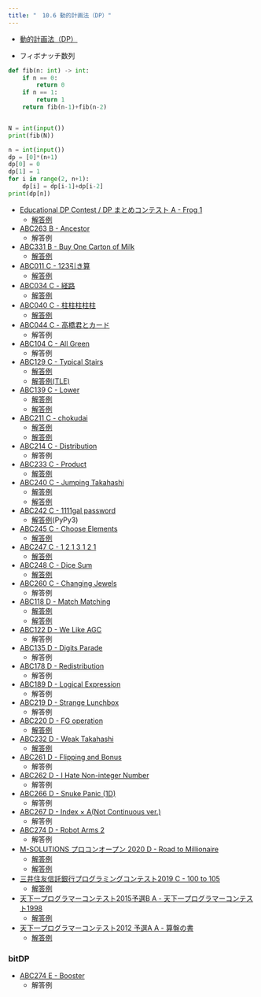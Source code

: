 ```yaml
---
title: "　10.6 動的計画法（DP）"
---
```


* [動的計画法（DP）](https://ja.wikipedia.org/wiki/%E5%8B%95%E7%9A%84%E8%A8%88%E7%94%BB%E6%B3%95)

* フィボナッチ数列

```python:サンプルコード：sample_724.py
def fib(n: int) -> int:
    if n == 0:
        return 0
    if n == 1:
        return 1
    return fib(n-1)+fib(n-2)


N = int(input())
print(fib(N))
```

```python:サンプルコード：sample_725.py
n = int(input())
dp = [0]*(n+1)
dp[0] = 0
dp[1] = 1
for i in range(2, n+1):
    dp[i] = dp[i-1]+dp[i-2]
print(dp[n])
```

- [Educational DP Contest / DP まとめコンテスト A - Frog 1](https://atcoder.jp/contests/dp/tasks/dp_a)
    - [解答例](https://atcoder.jp/contests/dp/submissions/18356308)
- [ABC263 B - Ancestor](https://atcoder.jp/contests/abc263/tasks/abc263_b)
    - 解答例
- [ABC331 B - Buy One Carton of Milk](https://atcoder.jp/contests/abc331/tasks/abc331_b)
    - [解答例](https://atcoder.jp/contests/abc331/submissions/48217826)
- [ABC011 C - 123引き算](https://atcoder.jp/contests/abc011/tasks/abc011_3)
    - [解答例](https://atcoder.jp/contests/abc011/submissions/18356268)
- [ABC034 C - 経路](https://atcoder.jp/contests/abc034/tasks/abc034_c)
    - [解答例](https://atcoder.jp/contests/abc034/submissions/18033752)
- [ABC040 C - 柱柱柱柱柱](https://atcoder.jp/contests/abc040/tasks/abc040_c)
    - [解答例](https://atcoder.jp/contests/abc040/submissions/18356398)
- [ABC044 C - 高橋君とカード](https://atcoder.jp/contests/abc044/tasks/arc060_a)
    - 解答例
- [ABC104 C - All Green](https://atcoder.jp/contests/abc104/tasks/abc104_c)
    - 解答例
- [ABC129 C - Typical Stairs](https://atcoder.jp/contests/abc129/tasks/abc129_c)
    - [解答例](https://atcoder.jp/contests/abc129/submissions/18356330)
    - [解答例(TLE)](https://atcoder.jp/contests/abc129/submissions/18356338)
- [ABC139 C - Lower](https://atcoder.jp/contests/abc139/tasks/abc139_c)
    - [解答例](https://atcoder.jp/contests/abc139/submissions/18356355)
    - [解答例](https://atcoder.jp/contests/abc139/submissions/18356361)
- [ABC211 C - chokudai](https://atcoder.jp/contests/abc211/tasks/abc211_c)
    - [解答例](https://atcoder.jp/contests/abc211/submissions/30515611)
    - [解答例](https://atcoder.jp/contests/abc211/submissions/30515561)
- [ABC214 C - Distribution](https://atcoder.jp/contests/abc214/tasks/abc214_c)
    - 解答例
- [ABC233 C - Product](https://atcoder.jp/contests/abc233/tasks/abc233_c)
    - [解答例](https://atcoder.jp/contests/abc233/submissions/30192136)
- [ABC240 C - Jumping Takahashi](https://atcoder.jp/contests/abc240/tasks/abc240_c)
    - [解答例](https://atcoder.jp/contests/abc240/submissions/29760416)
    - [解答例](https://atcoder.jp/contests/abc240/submissions/29760295)
- [ABC242 C - 1111gal password](https://atcoder.jp/contests/abc242/tasks/abc242_c)
    - [解答例](https://atcoder.jp/contests/abc242/submissions/30080293)(PyPy3)
- [ABC245 C - Choose Elements](https://atcoder.jp/contests/abc245/tasks/abc245_c)
    - [解答例](https://atcoder.jp/contests/abc245/submissions/30594677)
- [ABC247 C - 1 2 1 3 1 2 1](https://atcoder.jp/contests/abc247/tasks/abc247_c)
    - [解答例](https://atcoder.jp/contests/abc247/submissions/36204607)
- [ABC248 C - Dice Sum](https://atcoder.jp/contests/abc248/tasks/abc248_c)
    - [解答例](https://atcoder.jp/contests/abc248/submissions/31102652)
- [ABC260 C - Changing Jewels](https://atcoder.jp/contests/abc260/tasks/abc260_c)
    - 解答例
- [ABC118 D - Match Matching](https://atcoder.jp/contests/abc118/tasks/abc118_d)
    - [解答例](https://atcoder.jp/contests/abc118/submissions/18356372)
    - [解答例](https://atcoder.jp/contests/abc118/submissions/18356374)
- [ABC122 D - We Like AGC](https://atcoder.jp/contests/abc122/tasks/abc122_d)
    - 解答例
- [ABC135 D - Digits Parade](https://atcoder.jp/contests/abc135/tasks/abc135_d)
    - 解答例
- [ABC178 D - Redistribution](https://atcoder.jp/contests/abc178/tasks/abc178_d)
    - 解答例
- [ABC189 D - Logical Expression](https://atcoder.jp/contests/abc189/tasks/abc189_d)
    - 解答例
- [ABC219 D - Strange Lunchbox](https://atcoder.jp/contests/abc219/tasks/abc219_d)
    - 解答例
- [ABC220 D - FG operation](https://atcoder.jp/contests/abc220/tasks/abc220_d)
    - [解答例](https://atcoder.jp/contests/abc220/submissions/31367236)
- [ABC232 D - Weak Takahashi](https://atcoder.jp/contests/abc232/tasks/abc232_d)
    - [解答例](https://atcoder.jp/contests/abc232/submissions/31211534)
- [ABC261 D - Flipping and Bonus](https://atcoder.jp/contests/abc261/tasks/abc261_d)
    - 解答例
- [ABC262 D - I Hate Non-integer Number](https://atcoder.jp/contests/abc262/tasks/abc262_d)
    - 解答例
- [ABC266 D - Snuke Panic (1D)](https://atcoder.jp/contests/abc266/tasks/abc266_d)
    - 解答例
- [ABC267 D - Index × A(Not Continuous ver.)](https://atcoder.jp/contests/abc267/tasks/abc267_d)
    - 解答例
- [ABC274 D - Robot Arms 2](https://atcoder.jp/contests/abc274/tasks/abc274_d)
    - 解答例
- [M-SOLUTIONS プロコンオープン 2020 D - Road to Millionaire](https://atcoder.jp/contests/m-solutions2020/tasks/m_solutions2020_d)
    - [解答例](https://atcoder.jp/contests/m-solutions2020/submissions/15455961)
    - [解答例](https://atcoder.jp/contests/m-solutions2020/submissions/15456111)
- [三井住友信託銀行プログラミングコンテスト2019 C - 100 to 105](https://atcoder.jp/contests/sumitrust2019/tasks/sumitb2019_c)
    - [解答例](https://atcoder.jp/contests/sumitrust2019/submissions/18356439)
- [天下一プログラマーコンテスト2015予選B A - 天下一プログラマーコンテスト1998](https://atcoder.jp/contests/tenka1-2015-qualb/tasks/tenka1_2015_qualB_a)
    - [解答例](https://atcoder.jp/contests/tenka1-2015-qualb/submissions/18356448)
- [天下一プログラマーコンテスト2012 予選A A - 算盤の書](https://atcoder.jp/contests/tenka1-2012-qualA/tasks/tenka1_2012_qualA_1)
    - [解答例](https://atcoder.jp/contests/tenka1-2012-qualA/submissions/15407874)

### bitDP

- [ABC274 E - Booster](https://atcoder.jp/contests/abc274/tasks/abc274_e)
    - 解答例